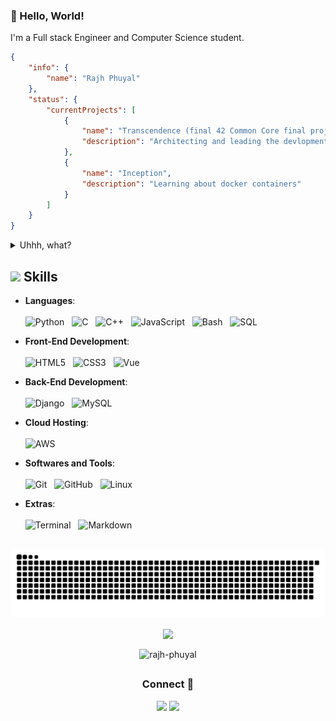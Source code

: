 ### 👋 Hello, World!

I'm a Full stack Engineer and Computer Science student.

<!--"facts": [
            "I like to play chess"
        ]
-->
```json
{
    "info": {
        "name": "Rajh Phuyal"
    },
    "status": {
        "currentProjects": [
            {
                "name": "Transcendence (final 42 Common Core final project)",
                "description": "Architecting and leading the devlopment"
            },
            {
                "name": "Inception",
                "description": "Learning about docker containers"
            }
        ]
    }
}
```

<details>
  <summary>Uhhh, what?</summary>

  - 👨‍💻 **Current Projects**: I’m currently leading the final project of 42 Common Core, which involves full stack development.
  - 📚 **Learning**: Right now, I'm learning about Docker containers.
  - ⚡ **Fun Fact**: I like to play chess

</details>

## <img src="https://media2.giphy.com/media/QssGEmpkyEOhBCb7e1/giphy.gif?cid=ecf05e47a0n3gi1bfqntqmob8g9aid1oyj2wr3ds3mg700bl&rid=giphy.gif" width="25"> Skills

<p align="center">

- **Languages**:
  <br><br>
  ![Python](https://img.shields.io/badge/Python%20-%2314354C.svg?style=for-the-badge&logo=python&logoColor=white) &nbsp;
  ![C](https://img.shields.io/badge/C%20-%232370ED.svg?style=for-the-badge&logo=c&logoColor=white) &nbsp;
  ![C++](https://img.shields.io/badge/C++%20-%2300599C.svg?style=for-the-badge&logo=c%2B%2B&logoColor=white) &nbsp;
  ![JavaScript](https://img.shields.io/badge/JavaScript%20-%23F7DF1E.svg?style=for-the-badge&logo=javascript&logoColor=black) &nbsp;
  ![Bash](https://img.shields.io/badge/Bash-%234EAA25.svg?style=for-the-badge&logo=gnu-bash&logoColor=white) &nbsp;
  ![SQL](https://img.shields.io/badge/SQL-%234F5B93.svg?style=for-the-badge&logo=sqlite&logoColor=white) &nbsp;

- **Front-End Development**:
  <br><br>
  ![HTML5](https://img.shields.io/badge/HTML5%20-%23E34F26.svg?style=for-the-badge&logo=html5&logoColor=white) &nbsp;
  ![CSS3](https://img.shields.io/badge/CSS%20-%231572B6.svg?style=for-the-badge&logo=css3&logoColor=white) &nbsp;
  ![Vue](https://img.shields.io/badge/Vue%20-%234FC08D.svg?style=for-the-badge&logo=vue.js&logoColor=white) &nbsp;

- **Back-End Development**:
  <br><br>
  ![Django](https://img.shields.io/badge/Django%20-%23092E20.svg?style=for-the-badge&logo=django&logoColor=white) &nbsp;
  ![MySQL](https://img.shields.io/badge/MySQL-%234479A1.svg?style=for-the-badge&logo=mysql&logoColor=white) &nbsp;

- **Cloud Hosting**:
  <br><br>
  ![AWS](https://img.shields.io/badge/AWS%20-%23232F3E.svg?style=for-the-badge&logo=amazonaws&logoColor=white) &nbsp;

- **Softwares and Tools**:
  <br><br>
  ![Git](https://img.shields.io/badge/git-%23F05033.svg?style=for-the-badge&logo=git&logoColor=white) &nbsp;
  ![GitHub](https://img.shields.io/badge/github-%23121011.svg?style=for-the-badge&logo=github&logoColor=white) &nbsp;
  ![Linux](https://img.shields.io/badge/Linux-FCC624?style=for-the-badge&logo=linux&logoColor=black) &nbsp;

- **Extras**:
  <br><br>
  ![Terminal](https://img.shields.io/badge/Terminal-%23054020?style=for-the-badge&logo=gnu-bash&logoColor=white) &nbsp;
  ![Markdown](https://img.shields.io/badge/markdown-%23000000.svg?style=for-the-badge&logo=markdown&logoColor=white) &nbsp;

</p>

##
<p align="center">
    <img src="https://github.com/7oSkaaa/7oSkaaa/blob/output/github-contribution-grid-snake.svg?" alt="Snake Game"/>
</p>
<p align="center">
    <img align="center" src="https://github-readme-stats.vercel.app/api?username=rajh-phuyal&theme=dark&show_icons=true&count_private=true" />
</p>
<p align="center">
    <img align="center" src="https://github-readme-stats.vercel.app/api/top-langs?username=rajh-phuyal&show_icons=true&theme=dark&locale=en&layout=compact" alt="rajh-phuyal" />
</p>

## <h3 align="center">Connect  🤝</h3>

<p align="center">
    <div align="center" class="icons-social">
        <a target="_blank" href="https://www.linkedin.com/in/rajh-phuyal/"><img src="https://img.icons8.com/doodle/40/000000/linkedin--v2.png"></a>
        <a target="_blank" href="https://x.com/rajh_phuyal"><img src="https://img.icons8.com/doodle/1x/twitter-squared--v2.png"></a>
    </div>
</p>
